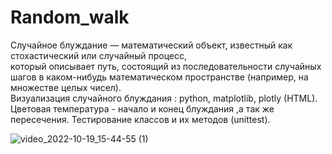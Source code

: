 # Random_walk
Случайное блуждание — математический объект, известный как стохастический или случайный процесс,
<br>
который описывает путь, состоящий из последовательности случайных шагов в каком-нибудь математическом пространстве (например, на множестве целых чисел).
<br>
Визуализация случайного блуждания : python,  matplotlib, plotly (HTML).
<br>
Цветовая температура - начало и конец блуждания ,а так же пересечения. Тестирование классов и их методов (unittest).

![video_2022-10-19_15-44-55 (1)](https://user-images.githubusercontent.com/99472724/196696478-12b6d953-8979-4890-b37f-c2422f4ec58c.gif)
